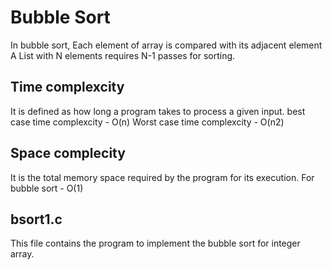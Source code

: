 <h1>Bubble Sort</h1>

In bubble sort, Each element of array is compared with its adjacent element
A List with N elements requires N-1 passes for sorting.

<h2> Time complexcity</h2>
It is defined as how long a program takes to process a given input.
best case time complexcity - O(n)
Worst case time complexcity - O(n2)
<h2>Space complecity</h2>
It is the total memory space required by the program for its execution.
For bubble sort - O(1)

<h2>bsort1.c</h2>

This file contains the program to implement the bubble sort for integer array.

